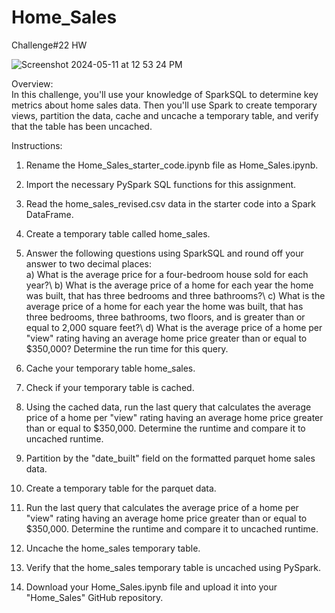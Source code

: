 # Home_Sales
Challenge#22 HW

![Screenshot 2024-05-11 at 12 53 24 PM](https://github.com/apkaur32/Home_Sales/assets/150749167/07ebd48c-30f8-49ee-8f25-c98b9c1660ee)

Overview: \
In this challenge, you'll use your knowledge of SparkSQL to determine key metrics about home sales data. Then you'll use Spark to create temporary views, partition the data, cache and uncache a temporary table, and verify that the table has been uncached.

Instructions: 
1. Rename the Home_Sales_starter_code.ipynb file as Home_Sales.ipynb.
2. Import the necessary PySpark SQL functions for this assignment.
3. Read the home_sales_revised.csv data in the starter code into a Spark DataFrame.
4. Create a temporary table called home_sales.
5. Answer the following questions using SparkSQL and round off your answer to two decimal places:\
a) What is the average price for a four-bedroom house sold for each year?\ 
b) What is the average price of a home for each year the home was built, that has three bedrooms and three bathrooms?\ 
c) What is the average price of a home for each year the home was built, that has three bedrooms, three bathrooms, two floors, and is greater than or equal to 2,000 square feet?\ 
d) What is the average price of a home per "view" rating having an average home price greater than or equal to $350,000? Determine the run time for this query.

6. Cache your temporary table home_sales.
7. Check if your temporary table is cached.
8. Using the cached data, run the last query that calculates the average price of a home per "view" rating having an average home price greater than or equal to $350,000. Determine the runtime and compare it to uncached runtime.
9. Partition by the "date_built" field on the formatted parquet home sales data.
10. Create a temporary table for the parquet data.
11. Run the last query that calculates the average price of a home per "view" rating having an average home price greater than or equal to $350,000. Determine the runtime and compare it to uncached runtime.
12. Uncache the home_sales temporary table.
13. Verify that the home_sales temporary table is uncached using PySpark.
14. Download your Home_Sales.ipynb file and upload it into your "Home_Sales" GitHub repository.

